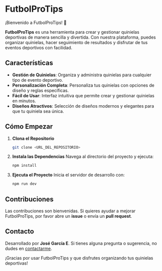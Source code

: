 # FutbolProTips

¡Bienvenido a FutbolProTips! 🎉

**FutbolProTips** es una herramienta para crear y gestionar quinielas deportivas de manera sencilla y divertida. Con nuestra plataforma, puedes organizar quinielas, hacer seguimiento de resultados y disfrutar de tus eventos deportivos con facilidad.

## Características

- **Gestión de Quinielas**: Organiza y administra quinielas para cualquier tipo de evento deportivo.
- **Personalización Completa**: Personaliza tus quinielas con opciones de diseño y reglas específicas.
- **Fácil de Usar**: Interfaz intuitiva que permite crear y gestionar quinielas en minutos.
- **Diseños Atractivos**: Selección de diseños modernos y elegantes para que tu quiniela sea única.

## Cómo Empezar

1. **Clona el Repositorio**
    ```bash
    git clone <URL_DEL_REPOSITORIO>
    ```
2. **Instala las Dependencias**
    Navega al directorio del proyecto y ejecuta:
    ```bash
    npm install
    ```
3. **Ejecuta el Proyecto**
    Inicia el servidor de desarrollo con:
    ```bash
    npm run dev
    ```

## Contribuciones

Las contribuciones son bienvenidas. Si quieres ayudar a mejorar FutbolProTips, por favor abre un **issue** o envía un **pull request**.

## Contacto

Desarrollado por **José García E**. Si tienes alguna pregunta o sugerencia, no dudes en [contactarme](mailto:github.jgge@gmail.com).

¡Gracias por usar FutbolProTips y que disfrutes organizando tus quinielas deportivas!
